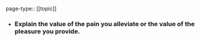 page-type:: [[topic]]
- ### Explain the value of the pain you alleviate or the value of the pleasure you provide.




